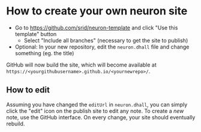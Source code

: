 # How to create your own neuron site

- Go to <https://github.com/srid/neuron-template> and click "Use this template" button
  - Select "Include all branches" (necessary to get the site to publish)
- Optional: In your new repository, edit the `neuron.dhall` file and change something (eg. the title)

GitHub will now build the site, which will become available at `https://<yourgithubusername>.github.io/<yournewrepo>/`.

## How to edit

Assuming you have changed the `editUrl` in `neuron.dhall`, you can simply click the "edit" icon on the publish site to edit any note. To create a *new* note, use the GitHub interface. On every change, your site should eventually rebuild.


